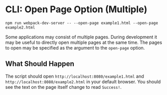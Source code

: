 # CLI: Open Page Option (Multiple)

```console
npm run webpack-dev-server -- --open-page example1.html --open-page example2.html
```

Some applications may consist of multiple pages. During development it may
be useful to directly open multiple pages at the same time. The pages to open
may be specified as the argument to the `open-page` option.

## What Should Happen

The script should open `http://localhost:8080/example1.html` and
`http://localhost:8080/example2.html` in your default browser.
You should see the text on the page itself change to read `Success!`.
